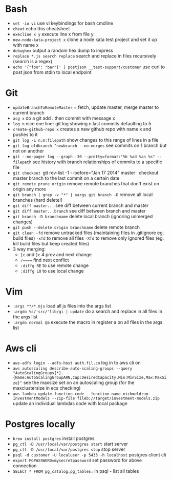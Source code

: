 # Bash

 * `set -io vi` use vi keybindings for bash cmdline
 * `cheat` echo this cheatsheet
 * `execline x y` execute line x from file y
 * `new-node-kata-project x` clone a node kata test project and set it up with name x
 * `debughex` output a random hex dump to impress
 * `replace *.js search replace` search and replace in files recursively (search is a regex)
 * `echo '{"foo": "bar"}' | postjson __test-support/customer` use curl to post json from stdin to local endpoint

# Git

 * `updateBranchToRemoteMaster` = fetch, update master, merge master to current branch
 * `acg x` do a git add . then commit with message x
 * `log n` nice one liner git log showing n last commits defaulting to 5
 * `create-github-repo x` creates a new github repo with name x and pushes to it
 * `git log -L n,m:filepath` show changes to this range of lines in a file
 * `git log oldbranch ^newbranch --no-merges` see commits on 1 branch but not on another
 * `git --no-pager log --graph -30 --pretty=format:"%h %ad %an %s" -- filepath` see history with branch relationships of commits to a specific file
 * `git checkout `git rev-list -1 --before="Jan 17 2014" master` ` checkout master branch to the last commit on a certain date
 * `git remote prune origin` remove remote branches that don't exist on origin any more
 * `git branch | grep -v "*" | xargs git branch -D` remove all local branches (hard delete!)
 * `git diff master...` see diff between current branch and master
 * `git diff master...branch` see diff between branch and master
 * `git branch -D branchname` delete local branch (ignoring unmerged changes)
 * `git push --delete origin branchname` delete remote branch
 * `git clean -fd` remove untracked files (maintaining files in .gitignore eg. build files) `-xfd` to remove all files `-Xfd` to remove only ignored files (eg. kill build files but keep created files)
 * 3 way merging:
   * `[c` and `]c` 4 prev and next change
   * `/====` find next conflict
   * `:diffg RE` to use remote change
   * `:diffg LO` to use local change

# Vim

 * `:args **/*.mjs` load all js files into the args list
 * `:argdo %s/'src/'lib/gi | update` do a search and replace in all files in the args list
 * `:argdo normal @a` execute the macro in register a on all files in the args list

# Aws cli

 * `aws-adfs login --adfs-host auth.fil.co` log in to aws cli on
 * `aws autoscaling describe-auto-scaling-groups --query "AutoScalingGroups[*].{Name:AutoScalingGroupARN,Cap:DesiredCapacity,Min:MinSize,Max:MaxSize}"` see the maxsize set on an autoscaling group (for the maxclustersize in ecs checking)
 * `aws lambda update-function-code --function-name nickmeldrum-InvestmentModels --zip-file fileb://target/investment-models.zip` update an individual lambdas code with local package

# Postgres locally

 * `brew install postgres` install postgres
 * `pg_ctl -D /usr/local/var/postgres start` start server
 * `pg_ctl -D /usr/local/var/postgres stop` stop server
 * `psql -d customer -U localuser -p 5433 -h localhost` postgres client cli
 * `export PGPASSWORD=mysecretpassword` set password for above connection
 * `SELECT * FROM pg_catalog.pg_tables;` in psql - list all tables
